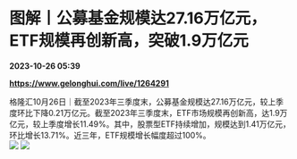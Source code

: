 # 图解丨公募基金规模达27.16万亿元，ETF规模再创新高，突破1.9万亿元

**2023-10-26 05:39**

**https://www.gelonghui.com/live/1264291**

格隆汇10月26日｜截至2023年三季度末，公募基金规模达27.16万亿元，较上季度环比下降0.21万亿元。截至2023年三季度末，ETF市场规模再创新高，达1.9万亿元，较上季度增长11.49%。其中，股票型ETF持续增加，规模达到1.41万亿元，环比增长13.71%。近三年，ETF规模增长幅度超过100%。  
![](https://img5.gelonghui.com/live/0fb27-4a497224-993c-489b-b2a5-97f67ccbbc0f.jpg) ![](https://img5.gelonghui.com/live/c64c4-024f0d51-f2e2-4ae3-a7c4-2b924eaf588a.jpg)